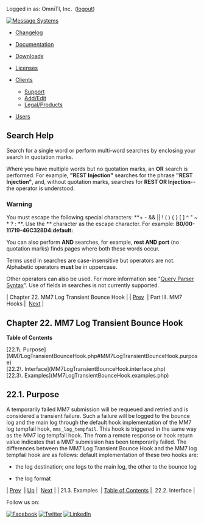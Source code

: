 Logged in as: OmniTI, Inc.  ([logout](https://support.messagesystems.com/logout.php))

[![Message Systems](https://support.messagesystems.com/images/ms-white205.png)](https://support.messagesystems.com/start.php) 

*   [Changelog](https://support.messagesystems.com/start.php?show=changelog)
*   [Documentation](https://support.messagesystems.com/docs/)
*   [Downloads](https://support.messagesystems.com/start.php)

*   [Licenses](https://support.messagesystems.com/license_summary.php)
*   <a href="">Clients</a>
    *   [Support](https://support.messagesystems.com/cs.php)
    *   [Add/Edit](https://support.messagesystems.com/edit_client.php)
    *   [Legal/Products](https://support.messagesystems.com/edit_products.php)
*   [Users](https://support.messagesystems.com/edit_customer.php)

## Search Help

Search for a single word or perform multi-word searches by enclosing your search in quotation marks.

Where you have multiple words but no quotation marks, an **OR** search is performed. For example, **"REST Injection"** searches for the phrase **"REST Injection"**, and, without quotation marks, searches for **REST OR Injection**--the operator is understood.

### Warning

You must escape the following special characters: **+ - && || ! ( ) { } [ ] ^ " ~ * ? : \**. Use the **\** character as the escape character. For example: **B0/00-11719-46C328D4\:default\:**

You can also perform **AND** searches, for example, **rest AND port** (no quotation marks) finds pages where both these words occur.

Terms used in searches are case-insensitive but operators are not. Alphabetic operators **must** be in uppercase.

Other operators can also be used. For more information see "[Query Parser Syntax](https://lucene.apache.org/core/old_versioned_docs/versions/3_0_0/queryparsersyntax.html)". Use of fields in searches is not currently supported.

| Chapter 22. MM7 Log Transient Bounce Hook |
| [Prev](MM7LogOutbandBounceHook.examples.php)  | Part III. MM7 Hooks |  [Next](MM7LogTransientBounceHook.interface.php) |

## Chapter 22. MM7 Log Transient Bounce Hook

**Table of Contents**

<dl class="toc">

<dt>[22.1\. Purpose](MM7LogTransientBounceHook.php#MM7LogTransientBounceHook.purpose)</dt>

<dt>[22.2\. Interface](MM7LogTransientBounceHook.interface.php)</dt>

<dt>[22.3\. Examples](MM7LogTransientBounceHook.examples.php)</dt>

</dl>

## 22.1. Purpose

A temporarily failed MM7 submission will be requeued and retried and is considered a transient failure. Such a failure will be logged to the bounce log and the main log through the default hook implementation of the MM7 log tempfail hook, `mms_log_tempfail`. This hook is triggered in the same way as the MM7 log tempfail hook. The <StatusCode> from a remote response or hook return value indicates that a MM7 submission has been temporarily failed. The differences between the MM7 Log Transient Bounce Hook and the MM7 log tempfail hook are as follows: default implementation of these two hooks are:

*   the log destination; one logs to the main log, the other to the bounce log

*   the log format

| [Prev](MM7LogOutbandBounceHook.examples.php)  | [Up](p.mm7.php) |  [Next](MM7LogTransientBounceHook.interface.php) |
| 21.3. Examples  | [Table of Contents](index.php) |  22.2. Interface |

Follow us on:

[![Facebook](https://support.messagesystems.com/images/icon-facebook.png)](http://www.facebook.com/messagesystems) [![Twitter](https://support.messagesystems.com/images/icon-twitter.png)](http://twitter.com/#!/MessageSystems) [![LinkedIn](https://support.messagesystems.com/images/icon-linkedin.png)](http://www.linkedin.com/company/message-systems)